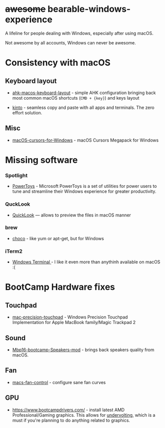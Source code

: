 # ~~awesome~~ bearable-windows-experience
A lifeline for people dealing with Windows, especially after using macOS.

Not awesome by all accounts, Windows can never be awesome.



# Consistency with macOS
## Keyboard layout
- [ahk-macos-keyboard-layout](https://github.com/Bobronium/ahk-macos-keyboard-layout) - simple AHK configuration bringing back most common macOS shortcuts (`CMD + {key}`) and keys layout

- [kinto](https://github.com/rbreaves/kinto) - seamless copy and paste with all apps and terminals. The zero effort solution.


## Misc
- [macOS-cursors-for-Windows](https://github.com/antiden/macOS-cursors-for-Windows) - macOS Cursors Megapack for Windows


# Missing software
### Spotlight
- [PowerToys](https://github.com/microsoft/PowerToys) - Microsoft PowerToys is a set of utilities for power users to tune and streamline their Windows experience for greater productivity.

### QuckLook
- [QuickLook](https://github.com/QL-Win/QuickLook) — allows to preview the files in macOS manner

### brew
- [choco](https://github.com/chocolatey/choco) - like yum or apt-get, but for Windows

### iTerm2
- [Windows Terminal
](https://github.com/microsoft/terminal) - I like it even more than anythinh available on macOS :(

# BootCamp Hardware fixes
## Touchpad
- [mac-precision-touchpad](https://github.com/imbushuo/mac-precision-touchpad) - Windows Precision Touchpad Implementation for Apple MacBook family/Magic Trackpad 2

## Sound
- [Mbp16-bootcamp-Speakers-mod](https://github.com/Naozumi520/Mbp16-bootcamp-Speakers-mod/) - brings back speakers quality from macOS.

## Fan
- [macs-fan-control](https://github.com/crystalidea/macs-fan-control) - configure sane fan curves

## GPU
- https://www.bootcampdrivers.com/ - install latest AMD Professional/Gaming graphics. This allows for [undervolting](https://www.reddit.com/r/macbookpro/comments/klxhp8/guide_automatically_undervolt_in_bootcamp/), which is a must if you're planning to do anything related to graphics.

